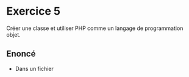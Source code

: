 # Exercice 5
Créer une classe et utiliser PHP comme un langage de programmation objet.

Enoncé
-----
 - Dans un fichier